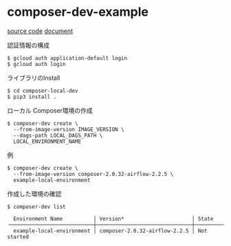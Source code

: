 # composer-dev-example
[source code](https://github.com/GoogleCloudPlatform/composer-local-dev)
[document](https://cloud.google.com/composer/docs/composer-2/run-local-airflow-environments)

認証情報の構成
```
$ gcloud auth application-default login
$ gcloud auth login
```
ライブラリのInstall
```
$ cd composer-local-dev
$ pip3 install .
```
ローカル Composer環境の作成
```
$ composer-dev create \
  --from-image-version IMAGE_VERSION \
  --dags-path LOCAL_DAGS_PATH \
  LOCAL_ENVIRONMENT_NAME
```
例
```
$ composer-dev create \
  --from-image-version composer-2.0.32-airflow-2.2.5 \
  example-local-environment
```
作成した環境の確認
```
$ composer-dev list

  Environment Name          │ Version*                      │ State        
╶───────────────────────────┼───────────────────────────────┼─────────────╴
  example-local-environment │ composer-2.0.32-airflow-2.2.5 │ Not started  
```
